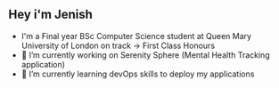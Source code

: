 ## Hey i'm Jenish

- I'm a Final year BSc Computer Science student at Queen Mary University of London on track -> First Class Honours
- 🔭 I’m currently working on Serenity Sphere (Mental Health Tracking application)
- 🌱 I’m currently learning devOps skills to deploy my applications
